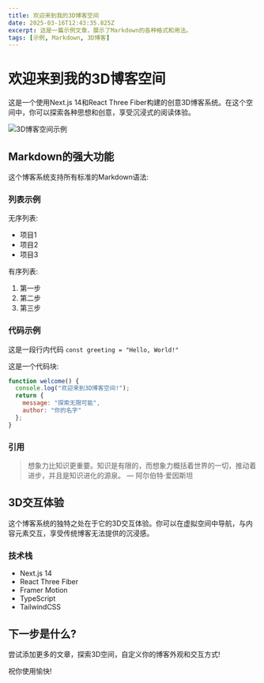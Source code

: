 ```yaml
---
title: 欢迎来到我的3D博客空间
date: 2025-03-16T12:43:35.825Z
excerpt: 这是一篇示例文章，展示了Markdown的各种格式和用法。
tags: [示例, Markdown, 3D博客]
---
```


# 欢迎来到我的3D博客空间

这是一个使用Next.js 14和React Three Fiber构建的创意3D博客系统。在这个空间中，你可以探索各种思想和创意，享受沉浸式的阅读体验。

![3D博客空间示例](example-space.jpg)

## Markdown的强大功能

这个博客系统支持所有标准的Markdown语法:

### 列表示例

无序列表:
- 项目1
- 项目2
- 项目3

有序列表:
1. 第一步
2. 第二步
3. 第三步

### 代码示例

这是一段行内代码 `const greeting = "Hello, World!"`

这是一个代码块:

```javascript
function welcome() {
  console.log("欢迎来到3D博客空间!");
  return {
    message: "探索无限可能",
    author: "你的名字"
  };
}
```

### 引用

> 想象力比知识更重要。知识是有限的，而想象力概括着世界的一切，推动着进步，并且是知识进化的源泉。
> — 阿尔伯特·爱因斯坦

## 3D交互体验

这个博客系统的独特之处在于它的3D交互体验。你可以在虚拟空间中导航，与内容元素交互，享受传统博客无法提供的沉浸感。

### 技术栈

- Next.js 14
- React Three Fiber
- Framer Motion
- TypeScript
- TailwindCSS

## 下一步是什么?

尝试添加更多的文章，探索3D空间，自定义你的博客外观和交互方式!

祝你使用愉快!